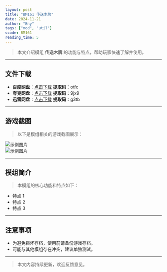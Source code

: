 ```yaml
---
layout: post
title: "BM161 传送木牌"
date: 2024-11-21
author: "Bny"
tags: ["mod", "util"]
scode: BM161
reading_time: 5
---
```


> 本文介绍模组 **传送木牌** 的功能与特点，帮助玩家快速了解并使用。

---





## 文件下载
- **百度网盘**：[点击下载](https://pan.baidu.com/s/1gUIUfhCoHqye0weSsXeIzQ?pwd=otfc)  **提取码**：otfc  
- **夸克网盘**：[点击下载](https://pan.quark.cn/s/8eda34bdb684?pwd=9jx9)  **提取码**：9jx9  
- **迅雷网盘**：[点击下载](https://pan.xunlei.com/s/VOCCbgg01cNxT-ot__-kdOqFA1?pwd=g3tb)  **提取码**：g3tb  

---

## 游戏截图
> 以下是模组相关的游戏截图展示：

![示例图片](https://example.com/screenshot1.jpg)  
![示例图片](https://example.com/screenshot2.jpg)

---

## 模组简介
> 本模组的核心功能和特点如下：
- 特点 1
- 特点 2
- 特点 3

---

## 注意事项
- 为避免损坏存档，使用前请备份游戏存档。
- 可能与其他模组存在冲突，建议单独测试。

---

> 本文内容持续更新，欢迎反馈意见。
